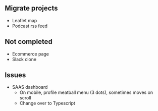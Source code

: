 ## Migrate projects

-   Leaflet map
-   Podcast rss feed

## Not completed

-   Ecommerce page
-   Slack clone

## Issues

-   SAAS dashboard
    -   On mobile, profile meatball menu (3 dots), sometimes moves on scroll
    -   Change over to Typescript
